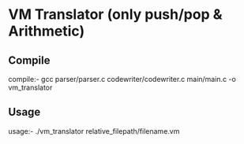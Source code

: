 # VM Translator (only push/pop & Arithmetic)

## Compile

compile:- gcc parser/parser.c codewriter/codewriter.c main/main.c -o vm_translator

## Usage

usage:- ./vm_translator relative_filepath/filename.vm
